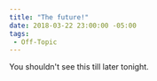 ```yaml
---
title: "The future!"
date: 2018-03-22 23:00:00 -05:00
tags:
 - Off-Topic
---
```


You shouldn't see this till later tonight.
